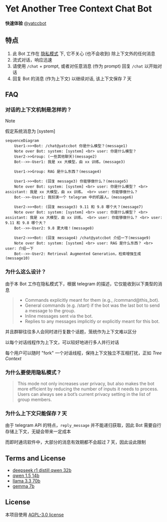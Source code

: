 # Yet Another Tree Context Chat Bot

**快速体验** [@yatccbot](https://t.me/yatccbot)

## 特点

1. 此 Bot 工作在 [隐私模式](https://core.telegram.org/bots/features#privacy-mode) 下, 它不关心 (也不会收到) 除上下文外的任何消息
2. 流式对话，响应迅速
3. 请使用 `/chat` + prompt, 或者对任意消息 (作为 prompt) 回复 `/chat` 以开始对话
4. 回复 Bot 的消息 (作为上下文) 以继续对话, 该上下文保存 7 天

## FAQ

### 对话的上下文机制是怎样的？

> [!NOTE]
> 假定系统消息为 [system]

```mermaid
sequenceDiagram
    User1->>+Bot: /chat@yatccbot 你是什么模型？(message1)
    Note over Bot: system: [system] <br> user: 你是什么模型？
    User2->>Group: (一些其他聊天)(message2)
    Bot-->>-User1: 我是 xx 大模型，由 xx 训练。(message3)

    User1->>Group: RAG 是什么东西？(message4)

    User1->>+Bot: (回复 message3) 你能够做什么？(message5)
    Note over Bot: system: [system] <br> user: 你是什么模型？ <br> assistant: 我是 xx 大模型，由 xx 训练。 <br> user: 你能够做什么？
    Bot-->>-User1: 我扮演一个 telegram 中的机器人。(message6)

    User2->>+Bot: (回复 message3) 9.11 和 9.8 哪个大？(message7)
    Note over Bot: system: [system] <br> user: 你是什么模型？ <br> assistant: 我是 xx 大模型，由 xx 训练。 <br> user: 你能够做什么？ <br> user: 9.11 和 9.8 哪个大？
    Bot-->>-User2: 9.8 更大哦！(message8)

    User2->>+Bot: (回复 message4) /chat@yatccbot 介绍一下(message9)
    Note over Bot: system: [system] <br> user: RAG 是什么东西？ <br> user: 介绍一下
    Bot-->>-User2: Retrieval Augmented Generation，检索增强生成(message10)
```

### 为什么这么设计？

由于本 Bot 工作在隐私模式下，根据 telegram 的描述，它仅能收到以下类型的消息

> - Commands explicitly meant for them (e.g., /command@this_bot).
> - General commands (e.g. /start) if the bot was the last bot to send a message to the group.
> - Inline messages sent via the bot.
> - Replies to any messages implicitly or explicitly meant for this bot.

并且群聊往往多人会同时进行复数个话题，笼统作为上下文难以区分

以每个对话线程作为上下文，可以较好地进行多人并行对话

每个用户可以随时 "fork" 一个对话线程，保持上下文独立不互相打扰，正如 *Tree Context*

### 为什么要使用隐私模式？

> This mode not only increases user privacy, but also makes the bot more efficient by reducing the number of inputs it needs to process. Users can always see a bot’s current privacy setting in the list of group members.

### 为什么上下文只能保存 7 天

由于 telegram API 的特点，`reply_message` 并不能递归获取，因此 Bot 需要自行存储上下文，无疑会带来一定成本

而即时通讯软件中，大部分的消息有效期都不会超过 7 天，因此设此限制

## Terms and License

- [deepseek r1 distill qwen 32b](https://github.com/deepseek-ai/DeepSeek-R1/blob/main/LICENSE)
- [qwen 1.5 14b](https://github.com/QwenLM/Qwen/blob/main/LICENSE)
- [llama 3.3 70b](https://github.com/meta-llama/llama-models/blob/main/models/llama3_3/LICENSE)
- [gemma 7b](https://ai.google.dev/gemma/terms)

## License

本项目使用 [AGPL-3.0 license](./LICENSE)

